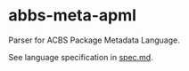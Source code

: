 # abbs-meta-apml
Parser for ACBS Package Metadata Language.

See language specification in [spec.md](spec.md).
